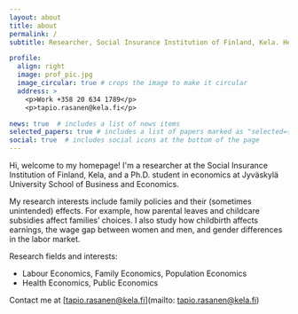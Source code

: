 ```yaml
---
layout: about
title: about
permalink: /
subtitle: Researcher, Social Insurance Institution of Finland, Kela. Helsinki

profile:
  align: right
  image: prof_pic.jpg
  image_circular: true # crops the image to make it circular
  address: >
    <p>Work +358 20 634 1789</p>
    <p>tapio.rasanen@kela.fi</p>

news: true  # includes a list of news items
selected_papers: true # includes a list of papers marked as "selected={true}"
social: true  # includes social icons at the bottom of the page
---
```


Hi, welcome to my homepage! I'm a researcher at the Social Insurance Institution of Finland, Kela, and a Ph.D. student in economics at Jyväskylä University School of Business and Economics. 

My research interests include family policies and their (sometimes unintended) effects. For example, how parental leaves and childcare subsidies affect families’ choices. I also study how childbirth affects earnings, the wage gap between women and men, and gender differences in the labor market.


Research fields and interests:
- Labour Economics, Family Economics, Population Economics
- Health Economics, Public Economics

Contact me at [tapio.rasanen@kela.fi](mailto: tapio.rasanen@kela.fi)

